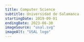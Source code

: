 ```yaml
---
title: Computer Science
subtitle: Universidad de Salamanca
startingDate: 2019-09-01
endingDate: 2023-06-30
imageSource: "usal.svg"
imageAlt: "USAL logo"
---
```

